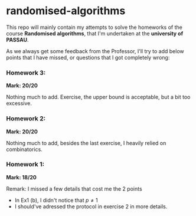 # randomised-algorithms


This repo will mainly contain my attempts to solve the homeworks of the course **Randomised algorithms**, that I'm undertaken at the **university of PASSAU**.

As we always get some feedback from the Professor, I'll try to add below points that I have missed, or questions that I got completely wrong:


### Homework 3:
**Mark: 20/20**

Nothing much to add. Exercise, the upper bound is acceptable, but a bit too excessive.

### Homework 2:
**Mark: 20/20**

Nothing much to add, besides the last exercise, I heavily relied on combinatorics.

### Homework 1:
**Mark: 18/20**

Remark: I missed a few details that cost me the 2 points
* In Ex1 (b), I didn't notice that $p \neq 1$
* I should've adressed the protocol in exercise 2 in more details.

